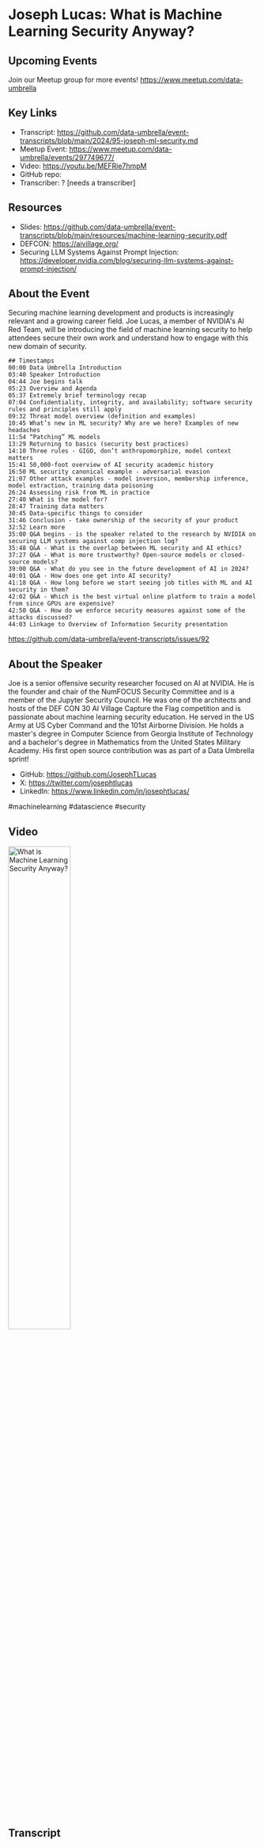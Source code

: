 # Joseph Lucas:  What is Machine Learning Security Anyway?

## Upcoming Events
Join our Meetup group for more events!
https://www.meetup.com/data-umbrella

## Key Links
- Transcript: https://github.com/data-umbrella/event-transcripts/blob/main/2024/95-joseph-ml-security.md
- Meetup Event: https://www.meetup.com/data-umbrella/events/297749677/
- Video: https://youtu.be/MEFRie7hmpM
- GitHub repo:
- Transcriber:  ? [needs a transcriber]

## Resources
- Slides: https://github.com/data-umbrella/event-transcripts/blob/main/resources/machine-learning-security.pdf
- DEFCON: https://aivillage.org/
- Securing LLM Systems Against Prompt Injection: https://developer.nvidia.com/blog/securing-llm-systems-against-prompt-injection/

## About the Event
Securing machine learning development and products is increasingly relevant and a growing career field. Joe Lucas, a member of NVIDIA's AI Red Team, will be introducing the field of machine learning security to help attendees secure their own work and understand how to engage with this new domain of security.

```
## Timestamps 
00:00 Data Umbrella Introduction
03:40 Speaker Introduction
04:44 Joe begins talk
05:23 Overview and Agenda
05:37 Extremely brief terminology recap
07:04 Confidentiality, integrity, and availability; software security rules and principles still apply
09:32 Threat model overview (definition and examples)
10:45 What’s new in ML security? Why are we here? Examples of new headaches
11:54 “Patching” ML models
13:29 Returning to basics (security best practices)
14:10 Three rules - GIGO, don’t anthropomorphize, model context matters
15:41 50,000-foot overview of AI security academic history
16:50 ML security canonical example - adversarial evasion
21:07 Other attack examples - model inversion, membership inference, model extraction, training data poisoning
26:24 Assessing risk from ML in practice
27:40 What is the model for?
28:47 Training data matters
30:45 Data-specific things to consider
31:46 Conclusion - take ownership of the security of your product
32:52 Learn more
35:00 Q&A begins - is the speaker related to the research by NVIDIA on securing LLM systems against comp injection log?
35:48 Q&A - What is the overlap between ML security and AI ethics?
37:27 Q&A - What is more trustworthy? Open-source models or closed-source models?
39:00 Q&A - What do you see in the future development of AI in 2024?
40:01 Q&A - How does one get into AI security?
41:18 Q&A - How long before we start seeing job titles with ML and AI security in them?
42:02 Q&A - Which is the best virtual online platform to train a model from since GPUs are expensive?
42:50 Q&A - How do we enforce security measures against some of the attacks discussed?
44:03 Linkage to Overview of Information Security presentation
```
https://github.com/data-umbrella/event-transcripts/issues/92

## About the Speaker
Joe is a senior offensive security researcher focused on AI at NVIDIA. He is the founder and chair of the NumFOCUS Security Committee and is a member of the Jupyter Security Council. He was one of the architects and hosts of the DEF CON 30 AI Village Capture the Flag competition and is passionate about machine learning security education. He served in the US Army at US Cyber Command and the 101st Airborne Division. He holds a master's degree in Computer Science from Georgia Institute of Technology and a bachelor's degree in Mathematics from the United States Military Academy. His first open source contribution was as part of a Data Umbrella sprint!

- GitHub: https://github.com/JosephTLucas
- X: https://twitter.com/josephtlucas
- LinkedIn: https://www.linkedin.com/in/josephtlucas/

#machinelearning #datascience #security

## Video
<a href="http://www.youtube.com/watch?feature=player_embedded&v=MEFRie7hmpM" target="_blank"><img src="http://img.youtube.com/vi/MEFRie7hmpM/0.jpg"
alt="What is Machine Learning Security Anyway?" width="50%" /></a>


## Transcript
